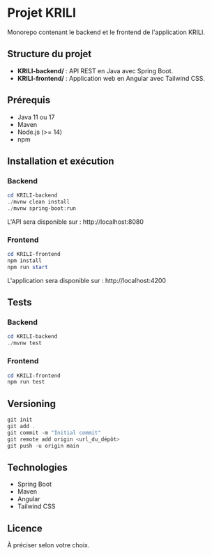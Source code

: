 # Projet KRILI

Monorepo contenant le backend et le frontend de l'application KRILI.

## Structure du projet

- **KRILI-backend/** : API REST en Java avec Spring Boot.
- **KRILI-frontend/** : Application web en Angular avec Tailwind CSS.

## Prérequis

- Java 11 ou 17
- Maven
- Node.js (>= 14)
- npm

## Installation et exécution

### Backend

```powershell
cd KRILI-backend
./mvnw clean install
./mvnw spring-boot:run
```

L'API sera disponible sur : http://localhost:8080

### Frontend

```powershell
cd KRILI-frontend
npm install
npm run start
```

L'application sera disponible sur : http://localhost:4200

## Tests

### Backend

```powershell
cd KRILI-backend
./mvnw test
```

### Frontend

```powershell
cd KRILI-frontend
npm run test
```

## Versioning

```powershell
git init
git add .
git commit -m "Initial commit"
git remote add origin <url_du_dépôt>
git push -u origin main
```

## Technologies

- Spring Boot
- Maven
- Angular
- Tailwind CSS

## Licence

À préciser selon votre choix.

